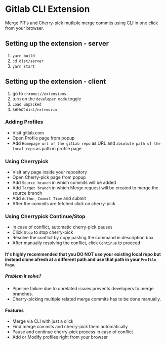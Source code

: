 # Gitlab CLI Extension
Merge PR's and Cherry-pick mutliple merge commits using CLI in one click from your browser.

## Setting up the extension - server
1. `yarn build`
2. `cd dist/server`
3. `yarn start`

## Setting up the extension - client
1. go to `chrome://extensions`
2. turn on the `developer mode` toggle
3. `Load unpacked`
4. select `dist/extension`

### Adding Profiles
- Visit gitlab.com
- Open Profile page from popup
- Add `Homepage url of the gitLab repo` as URL and `absolute path of the local repo` as path in profile page

### Using Cherrypick
- Visit any page inside your repository
- Open Cherry-pick page from popup
- Add `Source branch` in which commits will be added
- Add `Target branch` in which Merge request will be created to merge the source branch
- Add `Author`, `Commit Time` and submit
- After the commits are fetched click on cherry-pick

### Using Cherrypick Continue/Stop
- In case of conflict, automatic cherry-pick pauses
- Click `Stop` to stop cherry-pick
- Resolve the conflict by copy pasting the command in description box
- After manually resolving the conflict, click `Continue` to proceed

#### It's highly recommended that you DO NOT use your existing local repo but instead clone afresh at a different path and use that path in your `Profile Page`.

##### Problem it solve?
- Pipeline failure due to unrelated issues prevents developers to merge branches.
- Cherry-picking multiple related merge commits has to be done manually.

#### Features
- Merge via CLI with just a click
- Find merge commits and cherry-pick them automatically
- Pause and continue cherry-pick process in case of conflict
- Add or Modify profiles right from your browser